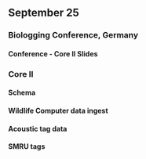 
## September 25

### Biologging Conference, Germany
#### Conference - Core II Slides

### Core II
#### Schema
#### Wildlife Computer data ingest
#### Acoustic tag data
#### SMRU tags

